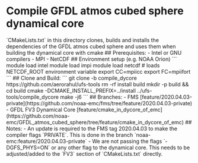 # Compile GFDL atmos cubed sphere dynamical core

<!--
![](https://github.com/aerorahul/ufs-tools/workflows/Build%20Linux/badge.svg)
--!>

`CMakeLists.txt` in this directory clones, builds and installs the dependencies of the GFDL atmos cubed sphere and uses them when building the dynamical core with cmake

## Prerequisites:
- Intel or GNU compilers
- MPI
- NetCDF

## Environment setup (e.g. NOAA Orion)
```
module load intel
module load impi
module load netcdf # loads NETCDF_ROOT environment variable

export CC=mpiicc
export FC=mpiifort
```

## Clone and Build:
```
git clone -b compile_dycore https://github.com/aerorahul/ufs-tools

rm -rf install build
mkdir -p build && cd build
cmake -DCMAKE_INSTALL_PREFIX=../install ../ufs-tools/compile_dycore
make -j6
```

## Branches:
- FMS [feature/2020.04.03-private](https://github.com/noaa-emc/fms/tree/feature/2020.04.03-private)
- GFDL FV3 Dynamical Core [feature/cmake_in_dycore_of_emc](https://github.com/noaa-emc/GFDL_atmos_cubed_sphere/tree/feature/cmake_in_dycore_of_emc)

## Notes:
- An update is required to the FMS tag 2020.04.03 to make the compiler flags `PRIVATE`.  This is done in the branch `noaa-emc:feature/2020.04.03-private`
- We are not passing the flags `-DGFS_PHYS=ON` or any other flag to the dynamical core.  This needs to be adjusted/added to the `FV3` section  of `CMakeLists.txt` directly.
